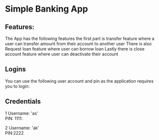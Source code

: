 # Simple Banking App
## Features:
The App has the following features the first part is transfer feature where a user can transfer  amount from their account to another user
There is also Request loan feature where user can borrow loan
Lastly there is close account feature where user can deactivate their account

## Logins
You can use the following user account and pin as the application requires you to login:
## Credentials
1 Username: 'as' <br>
  PIN: 1111:
  
2 Username: 'ak' <br>
  PIN:2222
